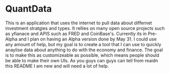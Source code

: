 # QuantData

This is an application that uses the internet to pull data about differnet investment stratgies and types. It rellies on many open source projects such as yfianace and APIS
such as FRED and CoinBase's. Currently its in Pre-Alpha and I plan on having an Alpha version done by May 31. I could use any amount of help, but my goal is to create a tool
that I can use to quickly anaylise data about anything to do with the economy and finance. The goal is to make this as customizeable as possible, which means people should be 
able to make their own UIs. As you guys can guys can tell from reaidn this README I am new and will need a lot of help. 
